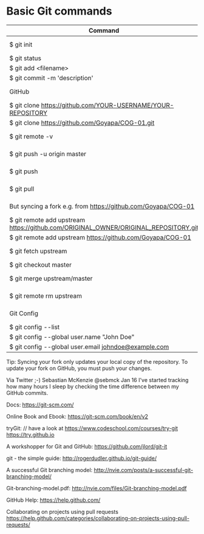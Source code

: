 # Basic Git commands

Command | Explanation
------- | ------------
$ git init      |   create new local repository (Repositorium, Aufbewahrungsort)
$ git status    |   shows git status
$ git add \<filename\> |  add changes to INDEX (Liste)
$ git commit -m 'description'   |   commit (übergebe) changes
GitHub  |   the following commands are more specific to remote repositories
$ git clone https://github.com/YOUR-USERNAME/YOUR-REPOSITORY   |   clone remote repository 
$ git clone https://github.com/Goyapa/COG-01.git  | sample
$ git remote -v |   List the current configured remote repository of your fork.
$ git push -u origin master |   push changes to remote repository (your fork)
$ git push  |   The -u tells Git to remember the parameters
$ git pull  |   update local repository with remote changes (your fork)
But syncing a fork e.g. from https://github.com/Goyapa/COG-01   |   https://help.github.com/articles/syncing-a-fork/
$ git remote add upstream https://github.com/ORIGINAL_OWNER/ORIGINAL_REPOSITORY.git | add remote upstream repository
$ git remote add upstream https://github.com/Goyapa/COG-01  |   add original repository you forked from
    $ git fetch upstream    |   sync changes of the original repository with your fork 
$ git checkout master   |   if you are not allready in master
    $ git merge upstream/master | merge changes (Änderungen zusammenfügen)
$ git remote rm upstream  | if you want to remove the remote upstream
Git Config  | Cloud9 is preconfigured, get and set configuration variables
$ git config --list     |   have a look
$ git config --global user.name "John Doe"  | set/change your user name
$ git config --global user.email johndoe@example.com    | set/change your email


Tip: Syncing your fork only updates your local copy of the repository. To update your fork on GitHub, you must push your changes.


Via Twitter ;-)
Sebastian McKenzie @sebmck  Jan 16
I've started tracking how many hours I sleep by checking the time difference between my GitHub commits.



Docs:
https://git-scm.com/

Online Book and Ebook:
https://git-scm.com/book/en/v2

tryGit: 				               // have a look at https://www.codeschool.com/courses/try-git
https://try.github.io

A workshopper for Git and GitHub:
https://github.com/jlord/git-it

git - the simple guide:
http://rogerdudler.github.io/git-guide/

A successful Git branching model:
http://nvie.com/posts/a-successful-git-branching-model/

Git-branching-model.pdf:
http://nvie.com/files/Git-branching-model.pdf

GitHub Help:
https://help.github.com/

Collaborating on projects using pull requests
https://help.github.com/categories/collaborating-on-projects-using-pull-requests/